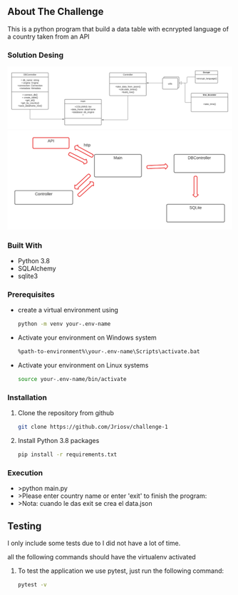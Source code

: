 ## About The Challenge
This is a python program that build a data table with ecnrypted language of a country taken from an API

### Solution Desing
![alt text](images/diagrama1.png)
![alt text](images/diagrama2.png)


### Built With
* Python 3.8
* SQLAlchemy
* sqlite3


### Prerequisites

* create a virtual environment using 
  ```sh
  python -m venv your-.env-name
  ```
* Activate your environment on Windows system
  ```sh
  %path-to-environment%\your-.env-name\Scripts\activate.bat
  ```
* Activate your environment on Linux systems
  ```sh
  source your-.env-name/bin/activate
  ```

### Installation
1. Clone the repository from github
   ```sh
   git clone https://github.com/Jriosv/challenge-1
   ```
2. Install Python 3.8 packages
   ```sh
   pip install -r requirements.txt

### Execution
* \>python main.py
* \>Please enter country name or enter 'exit' to finish the program:
* \>Nota: cuando le das exit se crea el data.json


## Testing
I only include some tests due to I did not have a lot of time.

all the following commands should have the virtualenv activated

1. To test the application we use pytest, just run the following command:
   ```sh
   pytest -v
   ```




